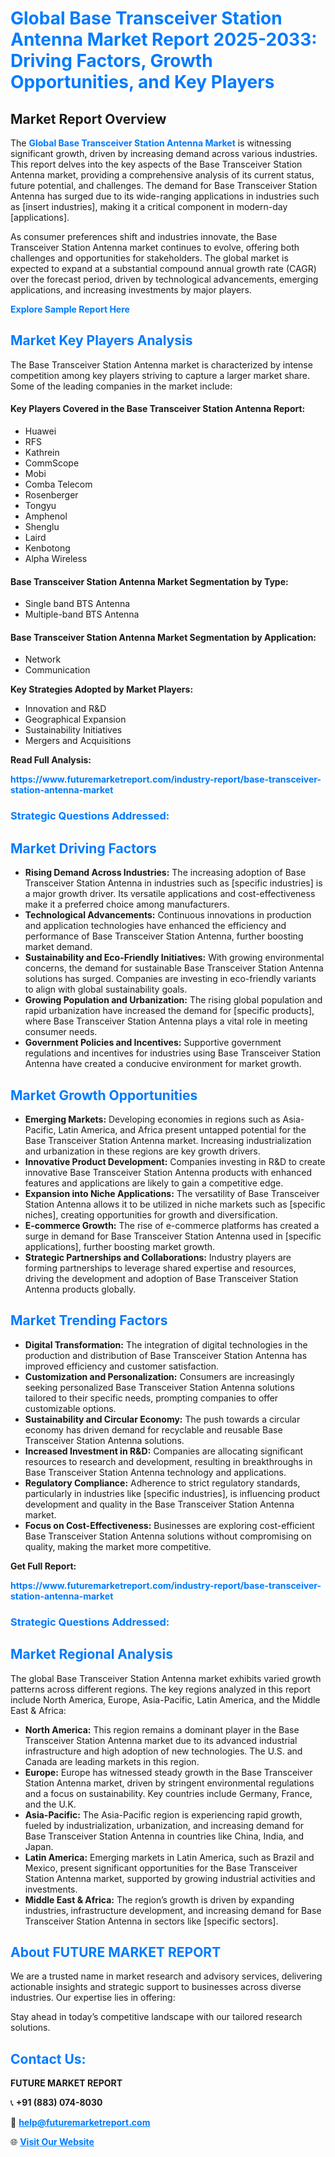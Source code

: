<h1 style="color: #007BFF;">Global Base Transceiver Station Antenna Market Report 2025-2033: Driving Factors, Growth Opportunities, and Key Players</h1>

<section id="overview">
<h2>Market Report Overview</h2>
<p>The <a href="https://www.futuremarketreport.com/industry-report/base-transceiver-station-antenna-market" style="color: #007BFF; text-decoration: none;"><strong>Global Base Transceiver Station Antenna Market</strong></a> is witnessing significant growth, driven by increasing demand across various industries. This report delves into the key aspects of the Base Transceiver Station Antenna market, providing a comprehensive analysis of its current status, future potential, and challenges. The demand for Base Transceiver Station Antenna has surged due to its wide-ranging applications in industries such as [insert industries], making it a critical component in modern-day [applications].</p>
<p>As consumer preferences shift and industries innovate, the Base Transceiver Station Antenna market continues to evolve, offering both challenges and opportunities for stakeholders. The global market is expected to expand at a substantial compound annual growth rate (CAGR) over the forecast period, driven by technological advancements, emerging applications, and increasing investments by major players.</p>
</section>

<section id="overview">
<p><a href="https://www.futuremarketreport.com/request-sample/reportId=81630" style="color: #007BFF; text-decoration: none;"><strong>Explore Sample Report Here</strong></a></p>
</section>

<section id="key-players">
<h2 style="color: #007BFF;">Market Key Players Analysis</h2>
<p>The Base Transceiver Station Antenna market is characterized by intense competition among key players striving to capture a larger market share. Some of the leading companies in the market include:</p>
<h4>Key Players Covered in the Base Transceiver Station Antenna Report:</h4>
<ul><li>Huawei</li><li>RFS</li><li>Kathrein</li><li>CommScope</li><li>Mobi</li><li>Comba Telecom</li><li>Rosenberger</li><li>Tongyu</li><li>Amphenol</li><li>Shenglu</li><li>Laird</li><li>Kenbotong</li><li>Alpha Wireless</li></ul>
<h4>Base Transceiver Station Antenna Market Segmentation by Type:</h4>
<ul><li>Single band BTS Antenna</li><li>Multiple-band BTS Antenna</li></ul>

<h4>Base Transceiver Station Antenna Market Segmentation by Application:</h4>
<ul><li>Network</li><li>Communication</li></ul>
<p><strong>Key Strategies Adopted by Market Players:</strong></p>
<ul>
<li>Innovation and R&D</li>
<li>Geographical Expansion</li>
<li>Sustainability Initiatives</li>
<li>Mergers and Acquisitions</li>
</ul>
</section>

<section>
<p><strong>Read Full Analysis: </strong></p><a href="https://www.futuremarketreport.com/industry-report/base-transceiver-station-antenna-market" style="color: #007BFF; text-decoration: none;"><strong>https://www.futuremarketreport.com/industry-report/base-transceiver-station-antenna-market</strong></a>
<h3 style="color: #007BFF;">Strategic Questions Addressed:</h3>
</section>

<section id="driving-factors">
<h2 style="color: #007BFF;">Market Driving Factors</h2>
<ul>
<li><strong>Rising Demand Across Industries:</strong> The increasing adoption of Base Transceiver Station Antenna in industries such as [specific industries] is a major growth driver. Its versatile applications and cost-effectiveness make it a preferred choice among manufacturers.</li>
<li><strong>Technological Advancements:</strong> Continuous innovations in production and application technologies have enhanced the efficiency and performance of Base Transceiver Station Antenna, further boosting market demand.</li>
<li><strong>Sustainability and Eco-Friendly Initiatives:</strong> With growing environmental concerns, the demand for sustainable Base Transceiver Station Antenna solutions has surged. Companies are investing in eco-friendly variants to align with global sustainability goals.</li>
<li><strong>Growing Population and Urbanization:</strong> The rising global population and rapid urbanization have increased the demand for [specific products], where Base Transceiver Station Antenna plays a vital role in meeting consumer needs.</li>
<li><strong>Government Policies and Incentives:</strong> Supportive government regulations and incentives for industries using Base Transceiver Station Antenna have created a conducive environment for market growth.</li>
</ul>
</section>

<section id="growth-opportunities">
<h2 style="color: #007BFF;">Market Growth Opportunities</h2>
<ul>
<li><strong>Emerging Markets:</strong> Developing economies in regions such as Asia-Pacific, Latin America, and Africa present untapped potential for the Base Transceiver Station Antenna market. Increasing industrialization and urbanization in these regions are key growth drivers.</li>
<li><strong>Innovative Product Development:</strong> Companies investing in R&D to create innovative Base Transceiver Station Antenna products with enhanced features and applications are likely to gain a competitive edge.</li>
<li><strong>Expansion into Niche Applications:</strong> The versatility of Base Transceiver Station Antenna allows it to be utilized in niche markets such as [specific niches], creating opportunities for growth and diversification.</li>
<li><strong>E-commerce Growth:</strong> The rise of e-commerce platforms has created a surge in demand for Base Transceiver Station Antenna used in [specific applications], further boosting market growth.</li>
<li><strong>Strategic Partnerships and Collaborations:</strong> Industry players are forming partnerships to leverage shared expertise and resources, driving the development and adoption of Base Transceiver Station Antenna products globally.</li>
</ul>
</section>

<section id="trending-factors">
<h2 style="color: #007BFF;">Market Trending Factors</h2>
<ul>
<li><strong>Digital Transformation:</strong> The integration of digital technologies in the production and distribution of Base Transceiver Station Antenna has improved efficiency and customer satisfaction.</li>
<li><strong>Customization and Personalization:</strong> Consumers are increasingly seeking personalized Base Transceiver Station Antenna solutions tailored to their specific needs, prompting companies to offer customizable options.</li>
<li><strong>Sustainability and Circular Economy:</strong> The push towards a circular economy has driven demand for recyclable and reusable Base Transceiver Station Antenna solutions.</li>
<li><strong>Increased Investment in R&D:</strong> Companies are allocating significant resources to research and development, resulting in breakthroughs in Base Transceiver Station Antenna technology and applications.</li>
<li><strong>Regulatory Compliance:</strong> Adherence to strict regulatory standards, particularly in industries like [specific industries], is influencing product development and quality in the Base Transceiver Station Antenna market.</li>
<li><strong>Focus on Cost-Effectiveness:</strong> Businesses are exploring cost-efficient Base Transceiver Station Antenna solutions without compromising on quality, making the market more competitive.</li>
</ul>
</section>

<section>
<p><strong>Get Full Report: </strong></p><a href="https://www.futuremarketreport.com/industry-report/base-transceiver-station-antenna-market" style="color: #007BFF; text-decoration: none;"><strong>https://www.futuremarketreport.com/industry-report/base-transceiver-station-antenna-market</strong></a>
<h3 style="color: #007BFF;">Strategic Questions Addressed:</h3>
</section>


<section id="regional-analysis">
<h2 style="color: #007BFF;">Market Regional Analysis</h2>
<p>The global Base Transceiver Station Antenna market exhibits varied growth patterns across different regions. The key regions analyzed in this report include North America, Europe, Asia-Pacific, Latin America, and the Middle East & Africa:</p>
<ul>
<li><strong>North America:</strong> This region remains a dominant player in the Base Transceiver Station Antenna market due to its advanced industrial infrastructure and high adoption of new technologies. The U.S. and Canada are leading markets in this region.</li>
<li><strong>Europe:</strong> Europe has witnessed steady growth in the Base Transceiver Station Antenna market, driven by stringent environmental regulations and a focus on sustainability. Key countries include Germany, France, and the U.K.</li>
<li><strong>Asia-Pacific:</strong> The Asia-Pacific region is experiencing rapid growth, fueled by industrialization, urbanization, and increasing demand for Base Transceiver Station Antenna in countries like China, India, and Japan.</li>
<li><strong>Latin America:</strong> Emerging markets in Latin America, such as Brazil and Mexico, present significant opportunities for the Base Transceiver Station Antenna market, supported by growing industrial activities and investments.</li>
<li><strong>Middle East & Africa:</strong> The region’s growth is driven by expanding industries, infrastructure development, and increasing demand for Base Transceiver Station Antenna in sectors like [specific sectors].</li>
</ul>
</section>

<footer>
<h2 style="color: #007BFF;">About FUTURE MARKET REPORT</h2>
<p>We are a trusted name in market research and advisory services, delivering actionable insights and strategic support to businesses across diverse industries. Our expertise lies in offering:</p>

<p>Stay ahead in today’s competitive landscape with our tailored research solutions.</p>

<h2 style="color: #007BFF;">Contact Us:</h2>
<p><strong>FUTURE MARKET REPORT</strong></p>
<p>📞 <strong>+91 (883) 074-8030</strong></p>
<p>📧 <strong><a href="mailto:help@futuremarketreport.com" style="color: #007BFF;">help@futuremarketreport.com</a></strong></p>
<p>🌐 <strong><a href="https://www.futuremarketreport.com/" style="color: #007BFF;">Visit Our Website</a></strong></p>
</footer>